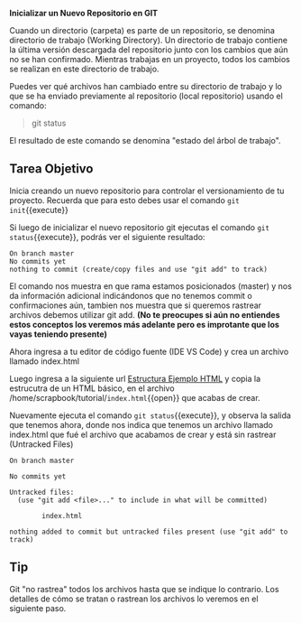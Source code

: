 **Inicializar un Nuevo Repositorio en GIT**

Cuando un directorio (carpeta) es parte de un repositorio, se denomina directorio de trabajo (Working Directory). Un directorio de trabajo contiene la última versión descargada del repositorio junto con los cambios que aún no se han confirmado. Mientras trabajas en un proyecto, todos los cambios se realizan en este directorio de trabajo.

Puedes ver qué archivos han cambiado entre su directorio de trabajo y lo que se ha enviado previamente al repositorio (local repositorio) usando el comando:

> git status

El resultado de este comando se denomina "estado del árbol de trabajo".

## Tarea Objetivo

Inicia creando un nuevo repositorio para controlar el versionamiento de tu proyecto. 
Recuerda que para esto debes usar el comando `git init`{{execute}}

Si luego de inicializar el nuevo repositorio git ejecutas el comando `git status`{{execute}}, podrás ver el siguiente resultado:

```
On branch master
No commits yet
nothing to commit (create/copy files and use "git add" to track)

```
El comando nos muestra en que rama estamos posicionados (master) y nos da información adicional indicándonos que no tenemos commit o confirmaciones aún, tambien nos muestra que si queremos rastrear archivos debemos utilizar git add. **(No te preocupes si aún no entiendes estos conceptos los veremos más adelante pero es improtante que los vayas teniendo presente)**

Ahora ingresa a tu editor de código fuente (IDE VS Code) y crea un archivo llamado index.html

Luego ingresa a la siguiente url [Estructura Ejemplo HTML](https://css-tricks.com/snippets/html/html5-page-structure/) y copia la estrucutra de un HTML básico, en el archivo /home/scrapbook/tutorial/`index.html`{{open}} que acabas de crear.

Nuevamente ejecuta el comando `git status`{{execute}}, y observa la salida que tenemos ahora, donde nos indica que tenemos un archivo llamado index.html que fué el archivo que acabamos de crear y está sin rastrear (Untracked Files)

```
On branch master

No commits yet

Untracked files:
  (use "git add <file>..." to include in what will be committed)

        index.html

nothing added to commit but untracked files present (use "git add" to track)
```

## Tip

Git "no rastrea" todos los archivos hasta que se indique lo contrario. Los detalles de cómo se tratan o rastrean los archivos lo veremos en el siguiente paso.
